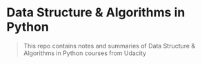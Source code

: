 # Data Structure & Algorithms in Python

> This repo contains notes and summaries of Data Structure & Algorithms in Python courses from Udacity 
